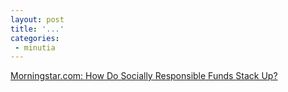 ```yaml
---
layout: post
title: '...'
categories:
 - minutia
---
```


<a href="http://news.morningstar.com/news/MS/Commentary/990917com.html">Morningstar.com: How Do Socially Responsible Funds Stack Up?</a>

